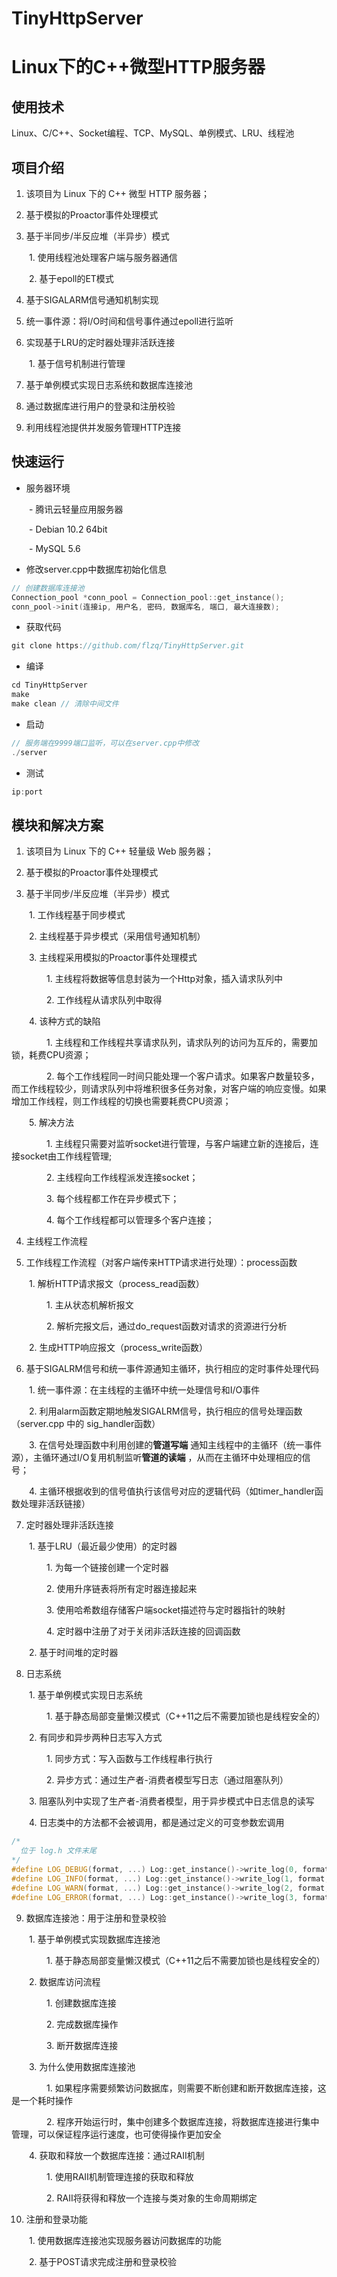 # TinyHttpServer

# Linux下的C++微型HTTP服务器

## 使用技术

Linux、C/C++、Socket编程、TCP、MySQL、单例模式、LRU、线程池

## 项目介绍

1. 该项目为 Linux 下的 C++ 微型 HTTP 服务器；

2. 基于模拟的Proactor事件处理模式

3. 基于半同步/半反应堆（半异步）模式

&ensp;&ensp;&ensp;&ensp;1. 使用线程池处理客户端与服务器通信

&ensp;&ensp;&ensp;&ensp;2. 基于epoll的ET模式

4. 基于SIGALARM信号通知机制实现

5. 统一事件源：将I/O时间和信号事件通过epoll进行监听

6. 实现基于LRU的定时器处理非活跃连接

&ensp;&ensp;&ensp;&ensp;1. 基于信号机制进行管理

7. 基于单例模式实现日志系统和数据库连接池

8. 通过数据库进行用户的登录和注册校验

9. 利用线程池提供并发服务管理HTTP连接

## 快速运行

- 服务器环境

&ensp;&ensp;&ensp;&ensp;- 腾讯云轻量应用服务器

&ensp;&ensp;&ensp;&ensp;- Debian 10.2 64bit

&ensp;&ensp;&ensp;&ensp;- MySQL 5.6

- 修改server.cpp中数据库初始化信息

```C++
// 创建数据库连接池
Connection_pool *conn_pool = Connection_pool::get_instance();
conn_pool->init(连接ip, 用户名, 密码, 数据库名, 端口, 最大连接数);

```


- 获取代码

```C++
git clone https://github.com/flzq/TinyHttpServer.git
```


- 编译

```C++
cd TinyHttpServer
make
make clean // 清除中间文件
```


- 启动

```C++
// 服务端在9999端口监听，可以在server.cpp中修改
./server
```


- 测试

```C++
ip:port
```


## 模块和解决方案

1. 该项目为 Linux 下的 C++ 轻量级 Web 服务器；

2. 基于模拟的Proactor事件处理模式

3. 基于半同步/半反应堆（半异步）模式

&ensp;&ensp;&ensp;&ensp;1. 工作线程基于同步模式

&ensp;&ensp;&ensp;&ensp;2. 主线程基于异步模式（采用信号通知机制）

&ensp;&ensp;&ensp;&ensp;3. 主线程采用模拟的Proactor事件处理模式

&ensp;&ensp;&ensp;&ensp;&ensp;&ensp;&ensp;&ensp;1. 主线程将数据等信息封装为一个Http对象，插入请求队列中

&ensp;&ensp;&ensp;&ensp;&ensp;&ensp;&ensp;&ensp;2. 工作线程从请求队列中取得

&ensp;&ensp;&ensp;&ensp;4. 该种方式的缺陷

&ensp;&ensp;&ensp;&ensp;&ensp;&ensp;&ensp;&ensp;1. 主线程和工作线程共享请求队列，请求队列的访问为互斥的，需要加锁，耗费CPU资源；

&ensp;&ensp;&ensp;&ensp;&ensp;&ensp;&ensp;&ensp;2. 每个工作线程同一时间只能处理一个客户请求。如果客户数量较多，而工作线程较少，则请求队列中将堆积很多任务对象，对客户端的响应变慢。如果增加工作线程，则工作线程的切换也需要耗费CPU资源；

&ensp;&ensp;&ensp;&ensp;5. 解决方法

&ensp;&ensp;&ensp;&ensp;&ensp;&ensp;&ensp;&ensp;1. 主线程只需要对监听socket进行管理，与客户端建立新的连接后，连接socket由工作线程管理;

&ensp;&ensp;&ensp;&ensp;&ensp;&ensp;&ensp;&ensp;2. 主线程向工作线程派发连接socket；

&ensp;&ensp;&ensp;&ensp;&ensp;&ensp;&ensp;&ensp;3. 每个线程都工作在异步模式下；

&ensp;&ensp;&ensp;&ensp;&ensp;&ensp;&ensp;&ensp;4. 每个工作线程都可以管理多个客户连接；

4. 主线程工作流程

5. 工作线程工作流程（对客户端传来HTTP请求进行处理）：process函数

&ensp;&ensp;&ensp;&ensp;1. 解析HTTP请求报文（process_read函数）

&ensp;&ensp;&ensp;&ensp;&ensp;&ensp;&ensp;&ensp;1. 主从状态机解析报文

&ensp;&ensp;&ensp;&ensp;&ensp;&ensp;&ensp;&ensp;2. 解析完报文后，通过do_request函数对请求的资源进行分析

&ensp;&ensp;&ensp;&ensp;2. 生成HTTP响应报文（process_write函数）

6. 基于SIGALRM信号和统一事件源通知主循环，执行相应的定时事件处理代码

&ensp;&ensp;&ensp;&ensp;1. 统一事件源：在主线程的主循环中统一处理信号和I/O事件

&ensp;&ensp;&ensp;&ensp;2. 利用alarm函数定期地触发SIGALRM信号，执行相应的信号处理函数（server.cpp 中的 sig_handler函数）

&ensp;&ensp;&ensp;&ensp;3. 在信号处理函数中利用创建的**管道写端** 通知主线程中的主循环（统一事件源），主循环通过I/O复用机制监听**管道的读端** ，从而在主循环中处理相应的信号；

&ensp;&ensp;&ensp;&ensp;4. 主循环根据收到的信号值执行该信号对应的逻辑代码（如timer_handler函数处理非活跃链接）

7. 定时器处理非活跃连接

&ensp;&ensp;&ensp;&ensp;1. 基于LRU（最近最少使用）的定时器

&ensp;&ensp;&ensp;&ensp;&ensp;&ensp;&ensp;&ensp;1. 为每一个链接创建一个定时器

&ensp;&ensp;&ensp;&ensp;&ensp;&ensp;&ensp;&ensp;2. 使用升序链表将所有定时器连接起来

&ensp;&ensp;&ensp;&ensp;&ensp;&ensp;&ensp;&ensp;3. 使用哈希数组存储客户端socket描述符与定时器指针的映射

&ensp;&ensp;&ensp;&ensp;&ensp;&ensp;&ensp;&ensp;4. 定时器中注册了对于关闭非活跃连接的回调函数

&ensp;&ensp;&ensp;&ensp;2. 基于时间堆的定时器

8. 日志系统

&ensp;&ensp;&ensp;&ensp;1. 基于单例模式实现日志系统

&ensp;&ensp;&ensp;&ensp;&ensp;&ensp;&ensp;&ensp;1. 基于静态局部变量懒汉模式（C++11之后不需要加锁也是线程安全的）

&ensp;&ensp;&ensp;&ensp;2. 有同步和异步两种日志写入方式

&ensp;&ensp;&ensp;&ensp;&ensp;&ensp;&ensp;&ensp;1. 同步方式：写入函数与工作线程串行执行

&ensp;&ensp;&ensp;&ensp;&ensp;&ensp;&ensp;&ensp;2. 异步方式：通过生产者-消费者模型写日志（通过阻塞队列）

&ensp;&ensp;&ensp;&ensp;3. 阻塞队列中实现了生产者-消费者模型，用于异步模式中日志信息的读写

&ensp;&ensp;&ensp;&ensp;4. 日志类中的方法都不会被调用，都是通过定义的可变参数宏调用

```C++
/*
  位于 log.h 文件末尾
*/
#define LOG_DEBUG(format, ...) Log::get_instance()->write_log(0, format, __VA_ARGS__)
#define LOG_INFO(format, ...) Log::get_instance()->write_log(1, format, __VA_ARGS__)
#define LOG_WARN(format, ...) Log::get_instance()->write_log(2, format, __VA_ARGS__)
#define LOG_ERROR(format, ...) Log::get_instance()->write_log(3, format, __VA_ARGS__)

```


9. 数据库连接池：用于注册和登录校验

&ensp;&ensp;&ensp;&ensp;1. 基于单例模式实现数据库连接池

&ensp;&ensp;&ensp;&ensp;&ensp;&ensp;&ensp;&ensp;1. 基于静态局部变量懒汉模式（C++11之后不需要加锁也是线程安全的）

&ensp;&ensp;&ensp;&ensp;2. 数据库访问流程

&ensp;&ensp;&ensp;&ensp;&ensp;&ensp;&ensp;&ensp;1. 创建数据库连接

&ensp;&ensp;&ensp;&ensp;&ensp;&ensp;&ensp;&ensp;2. 完成数据库操作

&ensp;&ensp;&ensp;&ensp;&ensp;&ensp;&ensp;&ensp;3. 断开数据库连接

&ensp;&ensp;&ensp;&ensp;3. 为什么使用数据库连接池

&ensp;&ensp;&ensp;&ensp;&ensp;&ensp;&ensp;&ensp;1. 如果程序需要频繁访问数据库，则需要不断创建和断开数据库连接，这是一个耗时操作

&ensp;&ensp;&ensp;&ensp;&ensp;&ensp;&ensp;&ensp;2. 程序开始运行时，集中创建多个数据库连接，将数据库连接进行集中管理，可以保证程序运行速度，也可使得操作更加安全

&ensp;&ensp;&ensp;&ensp;4. 获取和释放一个数据库连接：通过RAII机制

&ensp;&ensp;&ensp;&ensp;&ensp;&ensp;&ensp;&ensp;1. 使用RAII机制管理连接的获取和释放

&ensp;&ensp;&ensp;&ensp;&ensp;&ensp;&ensp;&ensp;2. RAII将获得和释放一个连接与类对象的生命周期绑定

10. 注册和登录功能

&ensp;&ensp;&ensp;&ensp;1. 使用数据库连接池实现服务器访问数据库的功能

&ensp;&ensp;&ensp;&ensp;2. 基于POST请求完成注册和登录校验

